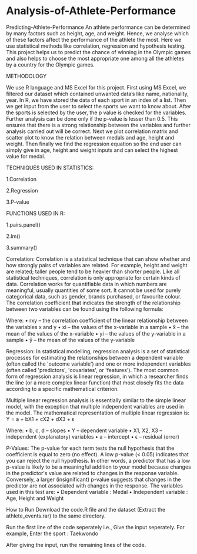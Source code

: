 # Analysis-of-Athlete-Performance
Predicting-Athlete-Performance
An athlete performance can be determined by many factors such as height, age, and weight. Hence, we analyse which of these factors affect the performance of the athlete the most. Here we use statistical methods like correlation, regression and hypothesis testing. This project helps us to predict the chance of winning in the Olympic games and also helps to choose the most appropriate one among all the athletes by a country for the Olympic games.

METHODOLOGY

We use R language and MS Excel for this project. First using MS Excel, we filtered our dataset which contained unwanted data’s like name, nationality, year. In R, we have stored the data of each sport in an index of a list. Then we get input from the user to select the sports we want to know about. After the sports is selected by the user, the p value is checked for the variables. Further analysis can be done only if the p-value is lesser than 0.5. This ensures that there is a strong relationship between the variables and further analysis carried out will be correct. Next we plot correlation matrix and scatter plot to know the relation between medals and age, height and weight. Then finally we find the regression equation so the end user can simply give in age, height and weight inputs and can select the highest value for medal.

TECHNIQUES USED IN STATISTICS:

1.Correlation

2.Regression

3.P-value

FUNCTIONS USED IN R:

1.pairs.panel()

2.lm()

3.summary()

Correlation: Correlation is a statistical technique that can show whether and how strongly pairs of variables are related. For example, height and weight are related; taller people tend to be heavier than shorter people. Like all statistical techniques, correlation is only appropriate for certain kinds of data. Correlation works for quantifiable data in which numbers are meaningful, usually quantities of some sort. It cannot be used for purely categorical data, such as gender, brands purchased, or favourite colour. The correlation coefficient that indicates the strength of the relationship between two variables can be found using the following formula:

Where: • rxy – the correlation coefficient of the linear relationship between the variables x and y • xi – the values of the x-variable in a sample • x̅ – the mean of the values of the x-variable • yi – the values of the y-variable in a sample • ȳ – the mean of the values of the y-variable

Regression: In statistical modelling, regression analysis is a set of statistical processes for estimating the relationships between a dependent variable (often called the 'outcome variable') and one or more independent variables (often called 'predictors', 'covariates', or 'features'). The most common form of regression analysis is linear regression, in which a researcher finds the line (or a more complex linear function) that most closely fits the data according to a specific mathematical criterion.

Multiple linear regression analysis is essentially similar to the simple linear model, with the exception that multiple independent variables are used in the model. The mathematical representation of multiple linear regression is: Y = a + bX1 + cX2 + dX3 + ϵ

Where: • b, c, d – slopes • Y – dependent variable • X1, X2, X3 – independent (explanatory) variables • a – intercept • ϵ – residual (error)

P-Values: The p-value for each term tests the null hypothesis that the coefficient is equal to zero (no effect). A low p-value (< 0.05) indicates that you can reject the null hypothesis. In other words, a predictor that has a low p-value is likely to be a meaningful addition to your model because changes in the predictor's value are related to changes in the response variable. Conversely, a larger (insignificant) p-value suggests that changes in the predictor are not associated with changes in the response. The variables used in this test are: • Dependent variable : Medal • Independent variable : Age, Height and Weight

How to Run
Download the code.R file and the dataset (Extract the athlete_events.rar) to the same directory.

Run the first line of the code seperately i.e., Give the input seperately. For example, Enter the sport : Taekwondo

After giving the input, run the remaining lines of the code.
